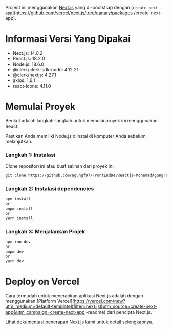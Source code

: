 Project ini menggunakan [Next.js](https://nextjs.org/) yang di-bootstrap dengan [`create-next-app`](https://github.com/vercel/next.js/tree/canary/packages /create-next-app).

# Informasi Versi Yang Dipakai
* Next.js: 14.0.2
* React.js: 18.2.0
* Node.js: 18.6.0
* @clerk/clerk-sdk-node: 4.12.21
* @clerk/nextjs: 4.27.1
* axios: 1.6.1
* react-icons: 4.11.0

# Memulai Proyek
Berikut adalah langkah-langkah untuk memulai proyek ini menggunakan React:

Pastikan Anda memiliki Node.js diinstal di komputer Anda sebelum melanjutkan.

### Langkah 1: Instalasi
Clone repositori ini atau buat salinan dari proyek ini:
```bash
git clone https://github.com/agungf97/FrontEndDevReactjs-MohamadAgungFaisal.git
```

### Langkah 2: Instalasi dependencies
```bash
npm install
or
pnpm install
or
yarn install
```

### Langkah 3: Menjalankan Projek
```bash
npm run dev
or
pnpm dev
or
yarn dev
```

# Deploy on Vercel

Cara termudah untuk menerapkan aplikasi Next.js adalah dengan menggunakan [Platform Vercel](https://vercel.com/new?utm_medium=default-template&filter=next.js&utm_source=create-next-app&utm_campaign=create-next-app -readme) dari pencipta Next.js.

Lihat [dokumentasi penerapan Next.js](https://nextjs.org/docs/deployment) kami untuk detail selengkapnya.
